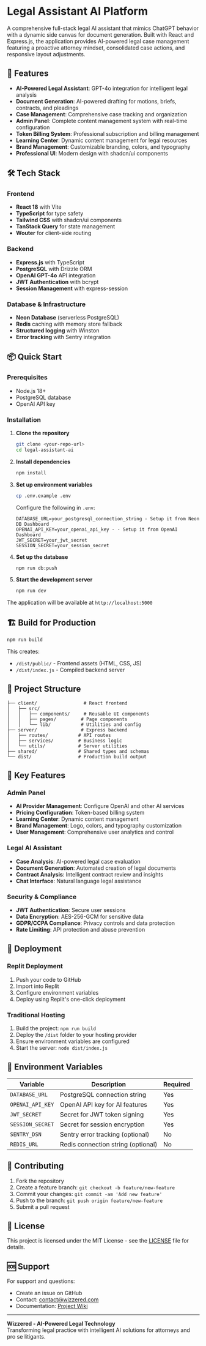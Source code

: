 # Legal Assistant AI Platform

A comprehensive full-stack legal AI assistant that mimics ChatGPT behavior with a dynamic side canvas for document generation. Built with React and Express.js, the application provides AI-powered legal case management featuring a proactive attorney mindset, consolidated case actions, and responsive layout adjustments.

## 🚀 Features

- **AI-Powered Legal Assistant**: GPT-4o integration for intelligent legal analysis
- **Document Generation**: AI-powered drafting for motions, briefs, contracts, and pleadings
- **Case Management**: Comprehensive case tracking and organization
- **Admin Panel**: Complete content management system with real-time configuration
- **Token Billing System**: Professional subscription and billing management
- **Learning Center**: Dynamic content management for legal resources
- **Brand Management**: Customizable branding, colors, and typography
- **Professional UI**: Modern design with shadcn/ui components

## 🛠 Tech Stack

### Frontend
- **React 18** with Vite
- **TypeScript** for type safety
- **Tailwind CSS** with shadcn/ui components
- **TanStack Query** for state management
- **Wouter** for client-side routing

### Backend
- **Express.js** with TypeScript
- **PostgreSQL** with Drizzle ORM
- **OpenAI GPT-4o** API integration
- **JWT Authentication** with bcrypt
- **Session Management** with express-session

### Database & Infrastructure
- **Neon Database** (serverless PostgreSQL)
- **Redis** caching with memory store fallback
- **Structured logging** with Winston
- **Error tracking** with Sentry integration

## 📦 Quick Start

### Prerequisites
- Node.js 18+ 
- PostgreSQL database
- OpenAI API key

### Installation

1. **Clone the repository**
   ```bash
   git clone <your-repo-url>
   cd legal-assistant-ai
   ```

2. **Install dependencies**
   ```bash
   npm install
   ```

3. **Set up environment variables**
   ```bash
   cp .env.example .env
   ```
   
   Configure the following in `.env`:
   ```
   DATABASE_URL=your_postgresql_connection_string - Setup it from Neon DB Dashboard
   OPENAI_API_KEY=your_openai_api_key - - Setup it from OpenAI Dashboard
   JWT_SECRET=your_jwt_secret
   SESSION_SECRET=your_session_secret
   ```

4. **Set up the database**
   ```bash
   npm run db:push
   ```

5. **Start the development server**
   ```bash
   npm run dev
   ```

The application will be available at `http://localhost:5000`

## 🏗 Build for Production

```bash
npm run build
```

This creates:
- `/dist/public/` - Frontend assets (HTML, CSS, JS)
- `/dist/index.js` - Compiled backend server

## 📁 Project Structure

```
├── client/                 # React frontend
│   ├── src/
│   │   ├── components/     # Reusable UI components
│   │   ├── pages/         # Page components
│   │   └── lib/           # Utilities and config
├── server/                # Express backend
│   ├── routes/           # API routes
│   ├── services/         # Business logic
│   └── utils/            # Server utilities
├── shared/               # Shared types and schemas
└── dist/                 # Production build output
```

## 🔧 Key Features

### Admin Panel
- **AI Provider Management**: Configure OpenAI and other AI services
- **Pricing Configuration**: Token-based billing system
- **Learning Center**: Dynamic content management
- **Brand Management**: Logo, colors, and typography customization
- **User Management**: Comprehensive user analytics and control

### Legal AI Assistant
- **Case Analysis**: AI-powered legal case evaluation
- **Document Generation**: Automated creation of legal documents
- **Contract Analysis**: Intelligent contract review and insights
- **Chat Interface**: Natural language legal assistance

### Security & Compliance
- **JWT Authentication**: Secure user sessions
- **Data Encryption**: AES-256-GCM for sensitive data
- **GDPR/CCPA Compliance**: Privacy controls and data protection
- **Rate Limiting**: API protection and abuse prevention

## 🚀 Deployment

### Replit Deployment
1. Push your code to GitHub
2. Import into Replit
3. Configure environment variables
4. Deploy using Replit's one-click deployment

### Traditional Hosting
1. Build the project: `npm run build`
2. Deploy the `/dist` folder to your hosting provider
3. Ensure environment variables are configured
4. Start the server: `node dist/index.js`

## 📄 Environment Variables

| Variable | Description | Required |
|----------|-------------|----------|
| `DATABASE_URL` | PostgreSQL connection string | Yes |
| `OPENAI_API_KEY` | OpenAI API key for AI features | Yes |
| `JWT_SECRET` | Secret for JWT token signing | Yes |
| `SESSION_SECRET` | Secret for session encryption | Yes |
| `SENTRY_DSN` | Sentry error tracking (optional) | No |
| `REDIS_URL` | Redis connection string (optional) | No |

## 🤝 Contributing

1. Fork the repository
2. Create a feature branch: `git checkout -b feature/new-feature`
3. Commit your changes: `git commit -am 'Add new feature'`
4. Push to the branch: `git push origin feature/new-feature`
5. Submit a pull request

## 📜 License

This project is licensed under the MIT License - see the [LICENSE](LICENSE) file for details.

## 🆘 Support

For support and questions:
- Create an issue on GitHub
- Contact: contact@wizzered.com
- Documentation: [Project Wiki](../../wiki)

---

**Wizzered - AI-Powered Legal Technology**  
Transforming legal practice with intelligent AI solutions for attorneys and pro se litigants.